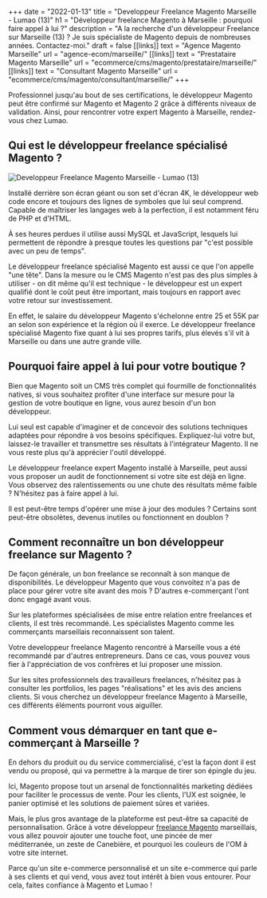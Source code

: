 +++
date = "2022-01-13"
title = "Developpeur Freelance Magento Marseille - Lumao (13)"
h1 = "Développeur freelance Magento à Marseille : pourquoi faire appel à lui ?"
description = "A la recherche d'un développeur Freelance sur Marseille (13) ? Je suis spécialiste de Magento depuis de nombreuses années. Contactez-moi."
draft = false
[[links]]
    text = "Agence Magento Marseille"
    url = "agence-ecom/marseille/"
[[links]]
    text = "Prestataire Magento Marseille"
    url = "ecommerce/cms/magento/prestataire/marseille/"
[[links]]
    text = "Consultant Magento Marseille"
    url = "ecommerce/cms/magento/consultant/marseille/"
+++

Professionnel jusqu'au bout de ses certifications, le développeur Magento peut être confirmé sur Magento et Magento 2 grâce à différents niveaux de validation. Ainsi, pour rencontrer votre expert Magento à Marseille, rendez-vous chez Lumao.

## Qui est le développeur freelance spécialisé Magento ?

<img class="animate zoomIn margin-auto" src="/images/ville/calanque-marseille.jpg" alt="Developpeur Freelance Magento Marseille - Lumao (13)" />

Installé derrière son écran géant ou son set d'écran 4K, le développeur web code encore et toujours des lignes de symboles que lui seul comprend. Capable de maîtriser les langages web à la perfection, il est notamment féru de PHP et d'HTML.

À ses heures perdues il utilise aussi MySQL et JavaScript, lesquels lui permettent de répondre à presque toutes les questions par "c'est possible avec un peu de temps".

Le développeur freelance spécialisé Magento est aussi ce que l'on appelle "une tête". Dans la mesure ou le CMS Magento n'est pas des plus simples à utiliser - on dit même qu'il est technique - le développeur est un expert qualifié dont le coût peut être important, mais toujours en rapport avec votre retour sur investissement.

En effet, le salaire du développeur Magento s'échelonne entre 25 et 55K par an selon son expérience et la région où il exerce. Le développeur freelance spécialisé Magento fixe quant à lui ses propres tarifs, plus élevés s'il vit à Marseille ou dans une autre grande ville.

## Pourquoi faire appel à lui pour votre boutique ?

Bien que Magento soit un CMS très complet qui fourmille de fonctionnalités natives, si vous souhaitez profiter d'une interface sur mesure pour la gestion de votre boutique en ligne, vous aurez besoin d'un bon développeur.

Lui seul est capable d'imaginer et de concevoir des solutions techniques adaptées pour répondre à vos besoins spécifiques. Expliquez-lui votre but, laissez-le travailler et transmettre ses résultats à l'intégrateur Magento. Il ne vous reste plus qu'à apprécier l'outil développé.

Le développeur freelance expert Magento installé à Marseille, peut aussi vous proposer un audit de fonctionnement si votre site est déjà en ligne. Vous observez des ralentissements ou une chute des résultats même faible ? N'hésitez pas à faire appel à lui.

Il est peut-être temps d'opérer une mise à jour des modules ? Certains sont peut-être obsolètes, devenus inutiles ou fonctionnent en doublon ?

## Comment reconnaître un bon développeur freelance sur Magento ?

De façon générale, un bon freelance se reconnaît à son manque de disponibilités. Le développeur Magento que vous convoitez n'a pas de place pour gérer votre site avant des mois ? D'autres e-commerçant l'ont donc engagé avant vous.

Sur les plateformes spécialisées de mise entre relation entre freelances et clients, il est très recommandé. Les spécialistes Magento comme les commerçants marseillais reconnaissent son talent.

Votre developpeur freelance Magento rencontré à Marseille vous a été recommandé par d'autres entrepreneurs. Dans ce cas, vous pouvez vous fier à l'appréciation de vos confrères et lui proposer une mission.

Sur les sites professionnels des travailleurs freelances, n'hésitez pas à consulter les portfolios, les pages "réalisations" et les avis des anciens clients. Si vous cherchez un développeur freelance Magento à Marseille, ces différents éléments pourront vous aiguiller.

## Comment vous démarquer en tant que e-commerçant à Marseille ?

En dehors du produit ou du service commercialisé, c'est la façon dont il est vendu ou proposé, qui va permettre à la marque de tirer son épingle du jeu.

Ici, Magento propose tout un arsenal de fonctionnalités marketing dédiées pour faciliter le processus de vente. Pour les clients, l'UX est soignée, le panier optimisé et les solutions de paiement sûres et variées.

Mais, le plus gros avantage de la plateforme est peut-être sa capacité de personnalisation. Grâce à votre développeur [freelance Magento](/ecommerce/cms/magento/freelance/) marseillais, vous allez pouvoir ajouter une touche foot, une pincée de mer méditerranée, un zeste de Canebière, et pourquoi les couleurs de l'OM à votre site internet.

Parce qu'un site e-commerce personnalisé et un site e-commerce qui parle à ses clients et qui vend, vous avez tout intérêt à bien vous entourer. Pour cela, faites confiance à Magento et Lumao !

